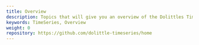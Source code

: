 ```yaml
---
title: Overview
description: Topics that will give you an overview of the Dolittles TimeSeries offering 
keywords: TimeSeries, Overview
weight: 0
repository: https://github.com/dolittle-timeseries/home
---
```

